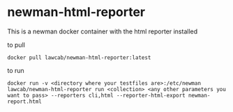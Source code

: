# newman-html-reporter
This is a newman docker container with the html reporter installed

to pull 
```terminal
docker pull lawcab/newman-html-reporter:latest
```

to run 
```terminal
docker run -v <directory where your testfiles are>:/etc/newman lawcab/newman-html-reporter run <collection> <any other parameters you want to pass> --reporters cli,html --reporter-html-export newman-report.html
```
